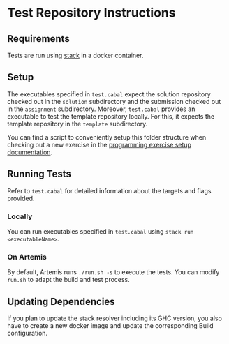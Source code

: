 # Test Repository Instructions

## Requirements

Tests are run using [stack](https://docs.haskellstack.org/en/stable/README/) in a docker container.

## Setup

The executables specified in `test.cabal` expect the solution repository checked out in the `solution` subdirectory and
the submission checked out in the `assignment` subdirectory.
Moreover, `test.cabal` provides an executable to test the template repository locally.
For this, it expects the template repository in the `template` subdirectory.

You can find a script to conveniently setup this folder structure when checking out a new exercise in
the [programming exercise setup documentation](https://docs.artemis.cit.tum.de/user/exercises/programming/#setup).

## Running Tests

Refer to `test.cabal` for detailed information about the targets and flags provided.

### Locally

You can run executables specified in `test.cabal` using `stack run <executableName>`.

### On Artemis

By default, Artemis runs `./run.sh -s` to execute the tests.
You can modify `run.sh` to adapt the build and test process.

## Updating Dependencies

If you plan to update the stack resolver including its GHC version, you also have to create a new docker image and
update the corresponding Build configuration.
